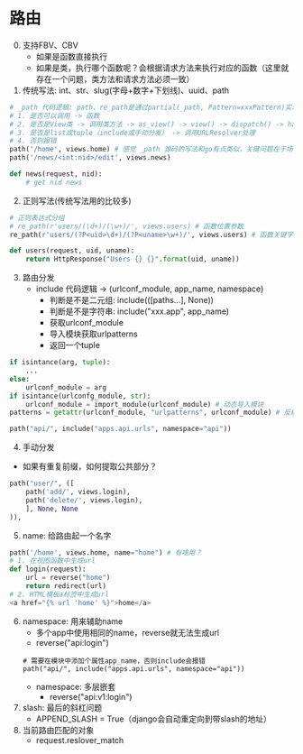 # 路由
0. 支持FBV、CBV
    * 如果是函数直接执行
    * 如果是类，执行哪个函数呢？会根据请求方法来执行对应的函数（这里就存在一个问题，类方法和请求方法必须一致）
1. 传统写法: int、str、slug(字母+数字+下划线)、uuid、path
```python
# _path 代码逻辑: path、re_path是通过partial(_path, Pattern=xxxPattern)实现的（先实现通用函数，然后生成特定场景的函数）
# 1. 是否可以调用 -> 函数
# 2. 是否是View类 -> 调用类方法 -> as_view() -> view() -> dispatch() -> handler = getatter(obj, "get") -> handler(request, *args, **kwargs)
# 3. 是否是list或tuple（include或手动分发） -> 调用URLResolver处理
# 4. 否则报错
path('/home', views.home) # 感觉 _path 源码的写法和go有点类似，关键问题在于场景区分
path('/news/<int:nid>/edit', views.news)

def news(request, nid):
    # get nid news
```
2. 正则写法(传统写法用的比较多)
```python
# 正则表达式分组
# re_path(r'users/(\d+)/(\w+)/', views.users) # 函数位置参数
re_path(r'users/(?P<uid>\d+)/(?P<uname>\w+)/', views.users) # 函数关键字参数

def users(request, uid, uname):
    return HttpResponse("Users {} {}".format(uid, uname))
```
3. 路由分发
    * include 代码逻辑 -> (urlconf_module, app_name, namespace)
        * 判断是不是二元组: include(([paths...], None))
        * 判断是不是字符串: include("xxx.app", app_name)
        * 获取urlconf_module
        * 导入模块获取urlpatterns
        * 返回一个tuple
```python
if isintance(arg, tuple):
    ...
else:
    urlconf_module = arg
if isintance(urlconfg_module, str):
    urlconf_module = import_module(urlconf_module) # 动态导入模块
patterns = getattr(urlconf_module, "urlpatterns", urlconf_module) # 反射

path("api/", include("apps.api.urls", namespace="api"))
```
4. 手动分发
* 如果有重复前缀，如何提取公共部分？
```python
path("user/", ([
    path('add/', views.login),
    path('delete/', views.login),
    ], None, None
)),
```
5. name: 给路由起一个名字
```python
path('/home', views.home, name="home") # 有啥用？
# 1. 在视图函数中生成url
def login(request):
    url = reverse("home")
    return redirect(url)
# 2. HTML模板a标签中生成url
<a href="{% url 'home' %}">home</a>
```
6. namespace: 用来辅助name
    * 多个app中使用相同的name，reverse就无法生成url
    * reverse("api:login")
    ```
    # 需要在模块中添加个属性app_name，否则include会报错
    path("api/", include("apps.api.urls", namespace="api"))
    ```
    * namespace: 多层嵌套
        * reverse("api:v1:login")
7. slash: 最后的斜杠问题
    * APPEND_SLASH = True（django会自动重定向到带slash的地址）
8. 当前路由匹配的对象
    * request.reslover_match